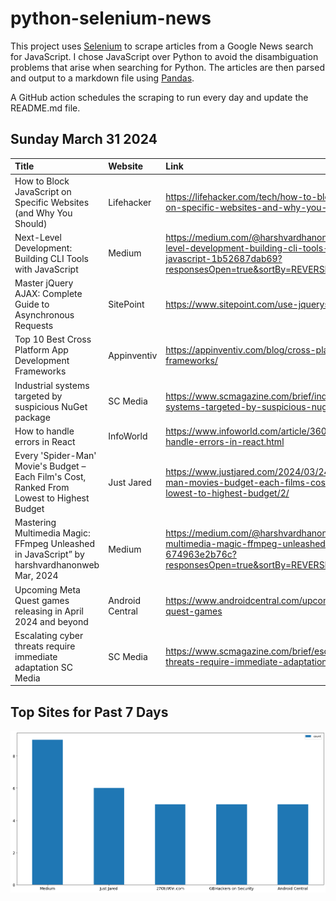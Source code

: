 # python-selenium-news

This project uses [Selenium](https://www.seleniumhq.org/) to scrape articles from a Google News search for JavaScript.
I chose JavaScript over Python to avoid the disambiguation problems that arise when searching for Python.
The articles are then parsed and output to a markdown file using [Pandas](https://pandas.pydata.org/).

A GitHub action schedules the scraping to run every day and update the README.md file.

## Sunday March 31 2024


| Title                                                                                        | Website         | Link                                                                                                                                                 |
|:---------------------------------------------------------------------------------------------|:----------------|:-----------------------------------------------------------------------------------------------------------------------------------------------------|
| How to Block JavaScript on Specific Websites (and Why You Should)                            | Lifehacker      | https://lifehacker.com/tech/how-to-block-javascript-on-specific-websites-and-why-you-should                                                          |
| Next-Level Development: Building CLI Tools with JavaScript                                   | Medium          | https://medium.com/@harshvardhanonweb/next-level-development-building-cli-tools-with-javascript-1b52687dab69?responsesOpen=true&sortBy=REVERSE_CHRON |
| Master jQuery AJAX: Complete Guide to Asynchronous Requests                                  | SitePoint       | https://www.sitepoint.com/use-jquerys-ajax-function/                                                                                                 |
| Top 10 Best Cross Platform App Development Frameworks                                        | Appinventiv     | https://appinventiv.com/blog/cross-platform-app-frameworks/                                                                                          |
| Industrial systems targeted by suspicious NuGet package                                      | SC Media        | https://www.scmagazine.com/brief/industrial-systems-targeted-by-suspicious-nuget-package                                                             |
| How to handle errors in React                                                                | InfoWorld       | https://www.infoworld.com/article/3604336/how-to-handle-errors-in-react.html                                                                         |
| Every 'Spider-Man' Movie's Budget – Each Film's Cost, Ranked From Lowest to Highest Budget   | Just Jared      | https://www.justjared.com/2024/03/24/every-spider-man-movies-budget-each-films-cost-ranked-from-lowest-to-highest-budget/2/                          |
| Mastering Multimedia Magic: FFmpeg Unleashed in JavaScript”  by harshvardhanonweb  Mar, 2024 | Medium          | https://medium.com/@harshvardhanonweb/mastering-multimedia-magic-ffmpeg-unleashed-in-javascript-674963e2b76c?responsesOpen=true&sortBy=REVERSE_CHRON |
| Upcoming Meta Quest games releasing in April 2024 and beyond                                 | Android Central | https://www.androidcentral.com/upcoming-meta-quest-games                                                                                             |
| Escalating cyber threats require immediate adaptation  SC Media                              | SC Media        | https://www.scmagazine.com/brief/escalating-cyber-threats-require-immediate-adaptation                                                               |
## Top Sites for Past 7 Days

![Graph of Top Sites](https://raw.githubusercontent.com/dan-mba/python-selenium-news/main/last-week.png)
